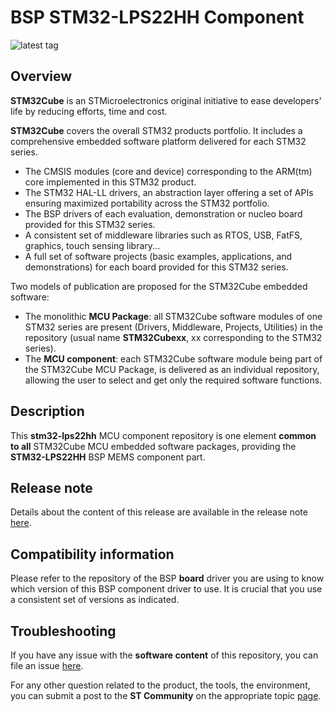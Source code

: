 # BSP STM32-LPS22HH Component

![latest tag](https://img.shields.io/github/v/tag/STMicroelectronics/stm32-lps22hh.svg?color=brightgreen)

## Overview

**STM32Cube** is an STMicroelectronics original initiative to ease developers' life by reducing efforts, time and cost.

**STM32Cube** covers the overall STM32 products portfolio. It includes a comprehensive embedded software platform delivered for each STM32 series.
   * The CMSIS modules (core and device) corresponding to the ARM(tm) core implemented in this STM32 product.
   * The STM32 HAL-LL drivers, an abstraction layer offering a set of APIs ensuring maximized portability across the STM32 portfolio.
   * The BSP drivers of each evaluation, demonstration or nucleo board provided for this STM32 series.
   * A consistent set of middleware libraries such as RTOS, USB, FatFS, graphics, touch sensing library...
   * A full set of software projects (basic examples, applications, and demonstrations) for each board provided for this STM32 series.

Two models of publication are proposed for the STM32Cube embedded software:
   * The monolithic **MCU Package**: all STM32Cube software modules of one STM32 series are present (Drivers, Middleware, Projects, Utilities) in the repository (usual name **STM32Cubexx**, xx corresponding to the STM32 series).
   * The **MCU component**: each STM32Cube software module being part of the STM32Cube MCU Package, is delivered as an individual repository, allowing the user to select and get only the required software functions.

## Description

This **stm32-lps22hh** MCU component repository is one element **common to all** STM32Cube MCU embedded software packages, providing the **STM32-LPS22HH** BSP MEMS component part.

## Release note

Details about the content of this release are available in the release note [here](https://htmlpreview.github.io/?https://github.com/STMicroelectronics/stm32-lps22hh/blob/main/Release_Notes.html).

## Compatibility information

Please refer to the repository of the BSP **board** driver you are using to know which version of this BSP component driver to use. It is crucial that you use a consistent set of versions as indicated.

## Troubleshooting

If you have any issue with the **software content** of this repository, you can file an issue [here](https://github.com/STMicroelectronics/stm32-lps22hh/issues/new).

For any other question related to the product, the tools, the environment, you can submit a post to the **ST Community** on the appropriate topic [page](https://community.st.com/s/topiccatalog).
